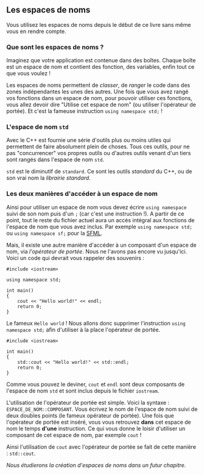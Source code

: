 ## Les espaces de noms

Vous utilisez les espaces de noms depuis le début de ce livre sans même vous
en rendre compte.

### Que sont les espaces de noms ?

Imaginez que votre application est contenue dans des boîtes. Chaque boîte est
un espace de nom et contient des fonction, des variables, enfin tout ce que vous
voulez !

Les espaces de noms permettent de *classer*, de *ranger* le code dans des zones
indépendantes les unes des autres. Une fois que vous avez rangé vos fonctions
dans un espace de nom, pour pouvoir utiliser ces fonctions, vous allez devoir
dire "Utilise cet espace de nom" (ou utiliser l'opérateur de portée). Et c'est 
la fameuse instruction ```using namespace std;``` !

### L'espace de nom ```std```

Avec le C++ est fournie une série d'outils plus ou moins utiles qui permettent de
faire absolument plein de choses. Tous ces outils, pour ne pas "concurrencer"
vos propres outils ou d'autres outils venant d'un tiers sont rangés dans
l'espace de nom ```std```.

```std``` est le diminutif de ```standard```. Ce sont les outils *standard* du
C++, ou de son vrai nom la *librairie standard*.

### Les deux manières d'accéder à un espace de nom

Ainsi pour utiliser un espace de nom vous devez écrire ```using namespace```
suivi de son nom puis d'un ```;``` (car c'est une instruction !). A partir de
ce point, tout le reste du fichier actuel aura un accès intégral aux fonctions
de l'espace de nom que vous avez inclus. Par exemple ```using namespace std;```
ou ```using namespace sf;``` pour la [SFML](http://www.sfml-dev.org/index-fr.php).

Mais, il existe une autre manière d'accéder à un composant d'un espace de nom,
via *l'opérateur de portée*. Nous ne l'avons pas encore vu jusqu'ici. Voici un
code qui devrait vous rappeler des souvenirs : 

    #include <iostream>
    
    using namespace std;
    
    int main()
    {
        cout << "Hello world!" << endl;
        return 0;
    }

Le fameux ```Hello world``` ! Nous allons donc supprimer l'instruction
```using namespace std;``` afin d'utiliser à la place l'opérateur de portée.

    #include <iostream>
    
    int main()
    {
        std::cout << "Hello world!" << std::endl;
        return 0;
    }

Comme vous pouvez le deviner, ```cout``` et ```endl``` sont deux composants de
l'espace de nom ```std``` et sont inclus depuis le fichier ```iostream```.

L'utilisation de l'opérateur de portée est simple. Voici la syntaxe :
```ESPACE_DE_NOM::COMPOSANT```. Vous écrivez le nom de l'espace de nom suivi de
deux doubles points (le fameux opérateur de portée). Une fois que l'opérateur de
portée est inséré, vous vous retrouvez **dans** cet espace de nom le temps
**d'une** instruction. Ce qui vous donne le loisir d'utiliser un composant de cet
espace de nom, par exemple ```cout``` !

Ainsi l'utilisation de ```cout``` avec l'opérateur de portée se fait de cette
manière : ```std::cout```.

*Nous étudierons la création d'espaces de noms dans un futur chapitre.*
